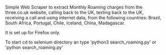 
Simple Web Scraper to extract Monthly Roaming charges from the three.co.uk website,
calling back to the UK, texting back to the UK, receiving a call and using internet data,
from the following countries:
    Brazil, South Africa, Portugal, Chile, Iceland, China, Madagascar.

It is set up for Firefox only.

To start cd to selenium directory an type 'python3 search_roaming.py' or 'python search_roaming.py'